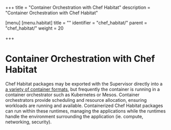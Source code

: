 +++
title = "Container Orchestration with Chef Habitat"
description = "Container Orchestration with Chef Habitat"

[menu]
  [menu.habitat]
    title = ""
    identifier = "chef_habitat/"
    parent = "chef_habitat/"
    weight = 20
    
+++

# <a name="container-orchestration" id="container-orchestration" data-magellan-target="container-orchestration">Container Orchestration with Chef Habitat</a>

Chef Habitat packages may be exported with the Supervisor directly into a [a variety of container formats](/docs/developing-packages/#pkg-exports), but frequently the container is running in a container orchestrator such as Kubernetes or Mesos. Container orchestrators provide scheduling and resource allocation, ensuring workloads are running and available. Containerized Chef Habitat packages can run within these runtimes, managing the applications while the runtimes handle the environment surrounding the application (ie. compute, networking, security).
